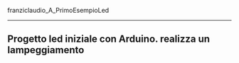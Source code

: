 franziclaudio_A_PrimoEsempioLed


------------
Progetto led iniziale con Arduino.
realizza un lampeggiamento
------------